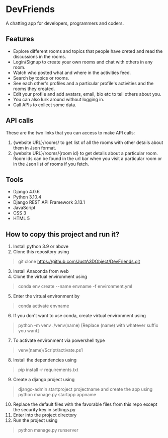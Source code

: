 # DevFriends

A chatting app for developers, programmers and coders.

## Features

- Explore different rooms and topics that people have creted and read the discussions in the rooms.
- Login/Signup to create your own rooms and chat with others in any room.
- Watch who posted what and where in the activities feed.
- Search by topics or rooms.
- See each other's profiles and a particular profile's activities and the rooms they created.
- Edit your profile and add avatars, email, bio etc to tell others about you.
- You can also lurk around without logging in.
- Call APIs to collect some data.

## API calls

These are the two links that you can access to make API calls:

1. {website URL}/rooms/ to get list of all the rooms with other details about them in Json format.
2. {website URL}/rooms/{room id} to get details about a particular room. Room ids can be found in the url bar when you visit a particular room or in the Json list of rooms if you fetch.

## Tools

- Django 4.0.6
- Python 3.10.4
- Django REST API Framework 3.13.1
- JavaScript
- CSS 3
- HTML 5

## How to copy this project and run it?

1. Install python 3.9 or above
2. Clone this repository using 
>git clone https://github.com/JustA3DObject/DevFriends.git
3. Install Anaconda from web
4. Clone the virtual environment using 
>conda env create --name envname -f environment.yml
5. Enter the virtual environment by 
>conda activate envname
6. If you don't want to use conda, create virtual environment using
>python -m venv ./venv(name) 
[Replace (name) with whatever suffix you want]
7. To activate environment via powershell type
>venv(name)/Script/activate.ps1
8. Install the dependencies using
>pip install -r requirements.txt
9. Create a django project using
>django-admin startproject projectname
and create the app using
>python manage.py startapp appname
10. Replace the default files with the favorable files from this repo except the security key in settings.py
11. Enter into the project directory
12. Run the project using
>python manage.py runserver
